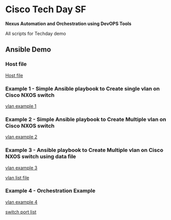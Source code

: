 # Cisco Tech Day SF

**Nexus Automation and Orchestration using DevOPS Tools**

All scripts for Techday demo


## Ansible Demo

### Host file
[Host file](hosts)

### Example 1 - Simple Ansible playbook to Create single vlan on Cisco NXOS switch

[vlan example 1](vlan-example-1.yml)

### Example 2  - Simple Ansible playbook to Create Multiple vlan on Cisco NXOS switch

[vlan example 2](vlan-example-2.yml)

### Example 3  - Ansible playbook to Create Multiple vlan on Cisco NXOS switch using data file

[vlan example 3](vlan-example-3.yml)

[vlan list file ](vlan_list.yml)

### Example 4 - Orchestration Example

[vlan example 4](vlan-example-4.yml)

[switch port list ](port_list.yml)
